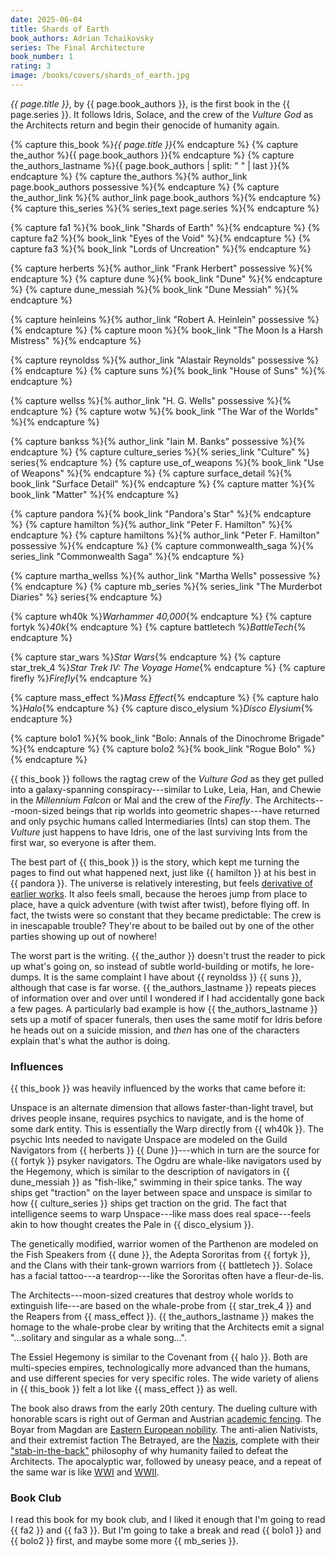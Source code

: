 ```yaml
---
date: 2025-06-04
title: Shards of Earth
book_authors: Adrian Tchaikovsky
series: The Final Architecture
book_number: 1
rating: 3
image: /books/covers/shards_of_earth.jpg
---
```


<cite class="book-title">{{ page.title }}</cite>, by <span
class="author-name">{{ page.book_authors }}</span>, is the first book in the
<span class="book-series">{{ page.series }}</span>. It follows Idris, Solace,
and the crew of the _Vulture God_ as the Architects return and begin their
genocide of humanity again.

{% capture this_book %}<cite class="book-title">{{ page.title }}</cite>{% endcapture %}
{% capture the_author %}<span class="author-name">{{ page.book_authors }}</span>{% endcapture %}
{% capture the_authors_lastname %}<span class="author-name">{{ page.book_authors | split: " " | last }}</span>{% endcapture %}
{% capture the_authors %}{% author_link page.book_authors possessive %}{% endcapture %}
{% capture the_author_link %}{% author_link page.book_authors %}{% endcapture %}
{% capture this_series %}{% series_text page.series %}{% endcapture %}

{% capture fa1 %}{% book_link "Shards of Earth" %}{% endcapture %}
{% capture fa2 %}{% book_link "Eyes of the Void" %}{% endcapture %}
{% capture fa3 %}{% book_link "Lords of Uncreation" %}{% endcapture %}

{% capture herberts %}{% author_link "Frank Herbert" possessive %}{% endcapture %}
{% capture dune %}{% book_link "Dune" %}{% endcapture %}
{% capture dune_messiah %}{% book_link "Dune Messiah" %}{% endcapture %}

{% capture heinleins %}{% author_link "Robert A. Heinlein" possessive %}{% endcapture %}
{% capture moon %}{% book_link "The Moon Is a Harsh Mistress" %}{% endcapture %}

{% capture reynoldss %}{% author_link "Alastair Reynolds" possessive %}{% endcapture %}
{% capture suns %}{% book_link "House of Suns" %}{% endcapture %}

{% capture wellss %}{% author_link "H. G. Wells" possessive %}{% endcapture %}
{% capture wotw %}{% book_link "The War of the Worlds" %}{% endcapture %}

{% capture bankss %}{% author_link "Iain M. Banks" possessive %}{% endcapture %}
{% capture culture_series %}{% series_link "Culture" %} series{% endcapture %}
{% capture use_of_weapons %}{% book_link "Use of Weapons" %}{% endcapture %}
{% capture surface_detail %}{% book_link "Surface Detail" %}{% endcapture %}
{% capture matter %}{% book_link "Matter" %}{% endcapture %}

{% capture pandora %}{% book_link "Pandora's Star" %}{% endcapture %}
{% capture hamilton %}{% author_link "Peter F. Hamilton" %}{% endcapture %}
{% capture hamiltons %}{% author_link "Peter F. Hamilton" possessive %}{% endcapture %}
{% capture commonwealth_saga %}{% series_link "Commonwealth Saga" %}{% endcapture %}

{% capture martha_wellss %}{% author_link "Martha Wells" possessive %}{% endcapture %}
{% capture mb_series %}{% series_link "The Murderbot Diaries" %} series{% endcapture %}

{% capture wh40k %}<cite class="table-top-game-title">Warhammer 40,000</cite>{% endcapture %}
{% capture fortyk %}<cite class="table-top-game-title">40k</cite>{% endcapture %}
{% capture battletech %}<cite class="table-top-game-title">BattleTech</cite>{% endcapture %}

{% capture star_wars %}<cite class="movie-title">Star Wars</cite>{% endcapture %}
{% capture star_trek_4 %}<cite class="movie-title">Star Trek IV: The Voyage Home</cite>{% endcapture %}
{% capture firefly %}<cite class="tv-show-title">Firefly</cite>{% endcapture %}

{% capture mass_effect %}<cite class="video-game-title">Mass Effect</cite>{% endcapture %}
{% capture halo %}<cite class="video-game-title">Halo</cite>{% endcapture %}
{% capture disco_elysium %}<cite class="video-game-title">Disco Elysium</cite>{% endcapture %}

{% capture bolo1 %}{% book_link "Bolo: Annals of the Dinochrome Brigade" %}{% endcapture %}
{% capture bolo2 %}{% book_link "Rogue Bolo" %}{% endcapture %}

{{ this_book }} follows the ragtag crew of the _Vulture God_ as they get
pulled into a galaxy-spanning conspiracy---similar to Luke, Leia, Han, and
Chewie in the _Millennium Falcon_ or Mal and the crew of the _Firefly_. The
Architects---moon-sized beings that rip worlds into geometric shapes---have
returned and only psychic humans called Intermediaries (Ints) can stop them.
The _Vulture_ just happens to have Idris, one of the last surviving Ints from
the first war, so everyone is after them.

The best part of {{ this_book }} is the story, which kept me turning the pages
to find out what happened next, just like {{ hamilton }} at his best in {{
pandora }}. The universe is relatively interesting, but feels [derivative of
earlier works][influences]. It also feels small, because the heroes jump from
place to place, have a quick adventure (with twist after twist), before flying
off. In fact, the twists were so constant that they became predictable: The
crew is in inescapable trouble? They're about to be bailed out by one of the
other parties showing up out of nowhere!

[influences]: #influences

The worst part is the writing. {{ the_author }} doesn't trust the reader to
pick up what's going on, so instead of subtle world-building or motifs, he
lore-dumps. It is the same complaint I have about {{ reynoldss }} {{ suns }},
although that case is far worse. {{ the_authors_lastname }} repeats pieces of
information over and over until I wondered if I had accidentally gone back a
few pages. A particularly bad example is how {{ the_authors_lastname }} sets
up a motif of spacer funerals, then uses the same motif for Idris before he
heads out on a suicide mission, and _then_ has one of the characters explain
that's what the author is doing.

### Influences

{{ this_book }} was heavily influenced by the works that came before it:

Unspace is an alternate dimension that allows faster-than-light travel, but
drives people insane, requires psychics to navigate, and is the home of some
dark entity. This is essentially the Warp directly from {{ wh40k }}. The
psychic Ints needed to navigate Unspace are modeled on the Guild Navigators
from {{ herberts }} {{ Dune }}---which in turn are the source for {{ fortyk }}
psyker navigators. The Ogdru are whale-like navigators used by the Hegemony,
which is similar to the description of navigators in {{ dune_messiah }} as
"fish-like," swimming in their spice tanks. The way ships get "traction" on
the layer between space and unspace is similar to how {{ culture_series }}
ships get traction on the grid. The fact that intelligence seems to warp
Unspace---like mass does real space---feels akin to how thought creates the
Pale in {{ disco_elysium }}.

The genetically modified, warrior women of the Parthenon are modeled on the
Fish Speakers from {{ dune }}, the Adepta Sororitas from {{ fortyk }}, and the
Clans with their tank-grown warriors from {{ battletech }}. Solace has a
facial tattoo---a teardrop---like the Sororitas often have a fleur-de-lis.

The Architects---moon-sized creatures that destroy whole worlds to extinguish
life---are based on the whale-probe from {{ star_trek_4 }} and the Reapers
from {{ mass_effect }}. {{ the_authors_lastname }} makes the homage to the
whale-probe clear by writing that the Architects emit a signal "...solitary
and singular as a whale song...".

The Essiel Hegemony is similar to the Covenant from {{ halo }}. Both are
multi-species empires, technologically more advanced than the humans, and use
different species for very specific roles. The wide variety of aliens in {{
this_book }} felt a lot like {{ mass_effect }} as well.

The book also draws from the early 20th century. The dueling culture with
honorable scars is right out of German and Austrian [academic fencing][ds].
The Boyar from Magdan are [Eastern European nobility][boyars]. The anti-alien
Nativists, and their extremist faction The Betrayed, are the [Nazis][nazis],
complete with their ["stab-in-the-back"][sitb] philosophy of why humanity
failed to defeat the Architects. The apocalyptic war, followed by uneasy
peace, and a repeat of the same war is like [WWI][wwi] and [WWII][wwii].

[ds]: https://en.wikipedia.org/wiki/Dueling_scar
[boyars]: https://en.wikipedia.org/wiki/Boyar
[nazis]: https://en.wikipedia.org/wiki/Nazism
[sitb]: https://en.wikipedia.org/wiki/Stab-in-the-back_myth
[wwi]: https://en.wikipedia.org/wiki/World_War_I
[wwii]: https://en.wikipedia.org/wiki/World_War_II

### Book Club

I read this book for my book club, and I liked it enough that I'm going to
read {{ fa2 }} and {{ fa3 }}. But I'm going to take a break and read {{ bolo1
}} and {{ bolo2 }} first, and maybe some more {{ mb_series }}.
